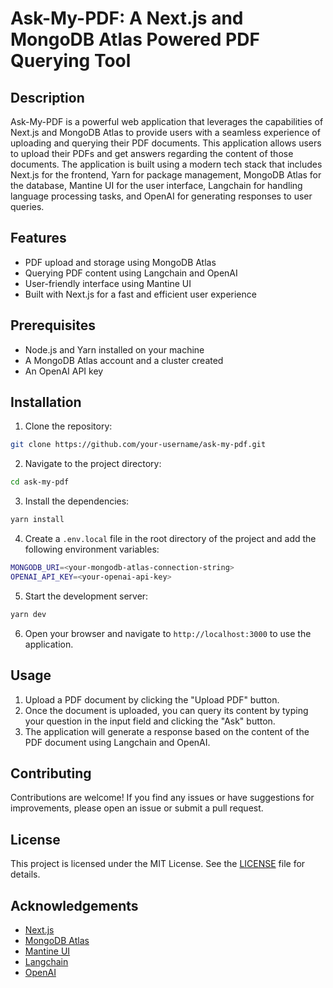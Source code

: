 # Ask-My-PDF: A Next.js and MongoDB Atlas Powered PDF Querying Tool

## Description

Ask-My-PDF is a powerful web application that leverages the capabilities of Next.js and MongoDB Atlas to provide users with a seamless experience of uploading and querying their PDF documents. This application allows users to upload their PDFs and get answers regarding the content of those documents. The application is built using a modern tech stack that includes Next.js for the frontend, Yarn for package management, MongoDB Atlas for the database, Mantine UI for the user interface, Langchain for handling language processing tasks, and OpenAI for generating responses to user queries.

## Features

- PDF upload and storage using MongoDB Atlas
- Querying PDF content using Langchain and OpenAI
- User-friendly interface using Mantine UI
- Built with Next.js for a fast and efficient user experience

## Prerequisites

- Node.js and Yarn installed on your machine
- A MongoDB Atlas account and a cluster created
- An OpenAI API key

## Installation

1. Clone the repository:

```bash
git clone https://github.com/your-username/ask-my-pdf.git
```

2. Navigate to the project directory:

```bash
cd ask-my-pdf
```

3. Install the dependencies:

```bash
yarn install
```

4. Create a `.env.local` file in the root directory of the project and add the following environment variables:

```bash
MONGODB_URI=<your-mongodb-atlas-connection-string>
OPENAI_API_KEY=<your-openai-api-key>
```

5. Start the development server:

```bash
yarn dev
```

6. Open your browser and navigate to `http://localhost:3000` to use the application.

## Usage

1. Upload a PDF document by clicking the "Upload PDF" button.
2. Once the document is uploaded, you can query its content by typing your question in the input field and clicking the "Ask" button.
3. The application will generate a response based on the content of the PDF document using Langchain and OpenAI.

## Contributing

Contributions are welcome! If you find any issues or have suggestions for improvements, please open an issue or submit a pull request.

## License

This project is licensed under the MIT License. See the [LICENSE](LICENSE) file for details.

## Acknowledgements

- [Next.js](https://nextjs.org/)
- [MongoDB Atlas](https://www.mongodb.com/cloud/atlas)
- [Mantine UI](https://mantine.dev/)
- [Langchain](https://langchain.readthedocs.io/en/latest/)
- [OpenAI](https://openai.com/)
